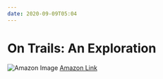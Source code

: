 ```yaml
---
date: 2020-09-09T05:04
---
```


# On Trails: An Exploration

![Amazon Image](https://ws-na.amazon-adsystem.com/widgets/q?_encoding=UTF8&ASIN=1476739234&Format=_SL160_&ID=AsinImage&MarketPlace=US&ServiceVersion=20070822&WS=1&tag=lennytruong-20&language=en_US)
[Amazon Link](https://www.amazon.com/Trails-Exploration-Robert-Moor/dp/1476739234/ref=as_li_ss_tl?dchild=1&keywords=on+trails&qid=1599653010&sr=8-1&linkCode=ll1&tag=lennytruong-20&linkId=2fccc9aa327df64982aa0b229cffd8c3&language=en_US)
